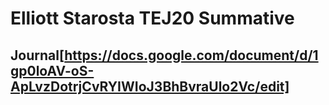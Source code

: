 # Elliott Starosta TEJ20 Summative

## Journal[https://docs.google.com/document/d/1gp0loAV-oS-ApLvzDotrjCvRYIWIoJ3BhBvraUlo2Vc/edit]